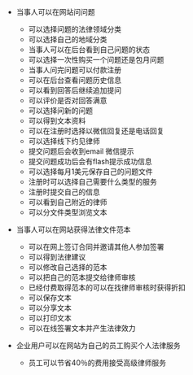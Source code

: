 - 当事人可以在网站问问题
    - 可以选择问题的法律领域分类
    - 可以选择自己的地域分类
    - 当事人可以在后台看到自己问题的状态
    - 可以选择一次性购买一个问题还是包月问题
    - 当事人问完问题可以付款注册
    - 可以在后台查看问题历史信息
    - 可以看到回答后继续追加提问
    - 可以评价是否对回答满意
    - 可以选择问新的问题
    - 可以得到文本资料
    - 可以在注册时选择以微信回复还是电话回复
    - 可以选择线下约见律师
    - 提交问题后会收到email 微信提示
    - 提交问题成功后会有flash提示成功信息
    - 可以选择每月1美元保存自己的问题文件
    - 注册时可以选择自己需要什么类型的服务
    - 注册时提交自己的信息
    - 可以看到自己附近的律师
    - 可以分文件类型浏览文本

- 当事人可以在网站获得法律文件范本
    - 可以在网上签订合同并邀请其他人参加签署
    - 可以得到法律建议
    - 可以修改自己选择的范本
    - 可以把自己的范本提交给律师审核
    - 已经付费取得范本的可以在找律师审核时获得折扣
    - 可以保存文本
    - 可以分享文本
    - 可以打印文本
    - 可以在线签署文本并产生法律效力

- 企业用户可以在网站为自己的员工购买个人法律服务
    - 员工可以节省40％的费用接受高级律师服务


